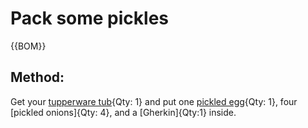 

[Tupperware tubs]:Parts/Tupperware.md "Container: 2"
[pickled egg]: Parts/PickledEgg.md "Qty: 1"

# Pack some pickles

{{BOM}}

## Method:

Get your [tupperware tub][Tupperware tubs]{Qty: 1} and put one [pickled egg]{Qty: 1}, four [pickled onions]{Qty: 4}, and a [Gherkin]{Qty:1} inside.
